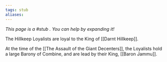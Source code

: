 ```yaml
---
tags: stub
aliases:
---
```


*This page is a #stub . You can help by expanding it!*

The Hillkeep Loyalists are loyal to the King of [[Darnt Hillkeep]].

At the time of the [[The Assault of the Giant Decenters]], the Loyalists hold a large Barony of Combine, and are lead by their King, [[Baron Jammu]].
